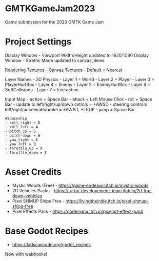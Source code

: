 # GMTKGameJam2023
Game submission for the 2023 GMTK Game Jam


# Project Settings
Display Window - Viewport Width/Height updated to 1920/1080
Display Window - Strethc Mode updated to canvas_items

Rendering Textures - Canvas Textures - Default = Nearest

Layer Names - 2D Physics
	- Layer 1 = World
	- Layer 2 = Player
	- Layer 3 = PlayerHurtBox
	- Layer 4 = Enemy
	- Layer 5 = EnemyHurtBox
	- Layer 6 = SoftCollisions
	- Layer 7 = Interaction

Input Map
	- action = Space Bar
	- attack = Left Mouse Click
	- roll = Space Bar
	- update to left/right/up/down cntrols = +AWSD
	- steering controls left/right/accelerate/brake = +AWSD, +LRUP
	- jump = Space Bar
	
	#Spaceship
	- roll_right = D
	- roll_left = A
	- pitch_up = S
	- pitch-down = W
	- yaw_right = E
	- yaw_left = Q
	- throttle_up = X
	- throttle_down = Z


# Asset Credits
- Mystic Woods (Free) - https://game-endeavor.itch.io/mystic-woods
- 2D Vehicles Packs - https://turbo-developement-team.itch.io/2d-top-down-vehicles
- Pixel SHMUP Ships Free - https://livingtheindie.itch.io/pixel-shmup-ships-free
- Pixel Effects Pack - https://codemanu.itch.io/pixelart-effect-pack

# Base Godot Recipes
- https://kidscancode.org/godot_recipes

Now with webhooks!
